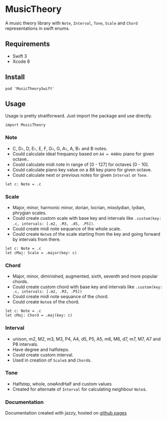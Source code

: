 MusicTheory
===

A music theory library with `Note`, `Interval`, `Tone`, `Scale` and `Chord` representations in swift enums.

Requirements
----
* Swift 3
* Xcode 8

Install
----

```
pod 'MusicTheorySwift'
```

Usage
----

Usage is pretty straitforward. Just import the package and use directly.

```
import MusicTheory
```

### Note

- C, D♭, D, E♭, E, F, G♭, G, A♭, A, B♭ and B notes.
- Could calculate ideal frequancy based on `A4 = 440Hz` piano for given octave..
- Could calculate midi note in range of [0 - 127] for octaves [0 - 10].
- Could calculate piano key value on a 88 key piano for given octave.
- Could calculate next or previous notes for given `Interval` or `Tone`.

```
let c: Note = .c
```

### Scale

- Major, minor, harmonic minor, dorian, locrian, mixolydian, lydian, phrygian scales.
- Could create custom scale with base key and intervals like `.custom(key: .c, intervals: [.m2, .M3, .d5, .P5])`.
- Could create midi note sequance of the whole scale.
- Could create `Note`s of the scale starting from the key and going forward by intervals from there.

```
let c: Note = .c
let cMaj: Scale = .major(key: c)
```

### Chord

- Major, minor, diminished, augmented, sixth, seventh and more popular chords.
- Could create custom chord with base key and intervals like `.custom(key: .c, intervals: [.m2, .M3, .P5])`
- Could create midi note sequance of the chord.
- Could create `Note`s of the chord.

```
let c: Note = .c
let cMaj: Chord = .maj(key: c)
```

### Interval

- unison, m2, M2, m3, M3, P4, A4, d5, P5, A5, m6, M6, d7, m7, M7, A7 and P8 intervals.
- Have degree and halfsteps.
- Could create custom interval.
- Used in creation of `Scale`s and `Chord`s.

### Tone

- Halfstep, whole, oneAndHalf and custom values
- Created for alternate of `Interval` for calculating neighbour `Note`s.

### Documentation

Documentation created with jazzy, hosted on [github pages](https://cemolcay.github.io/MusicTheory/)
